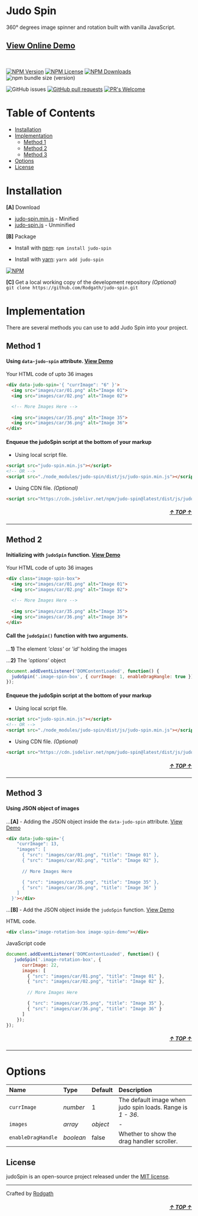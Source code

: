 <div id="top"></div>

# Judo Spin

360° degrees image spinner and rotation built with vanilla JavaScript. 

## [View Online Demo](https://rodgath.github.io/judo-spin/demo/)

<br>

[![NPM Version](https://img.shields.io/npm/v/judo-spin.svg?color=00BAB8)]()
[![NPM License](https://img.shields.io/npm/l/all-contributors.svg?color=00a7a6)](https://github.com/Rodgath/judo-spin/blob/master/LICENSE)
[![NPM Downloads](https://img.shields.io/npm/dw/judo-spin.svg?color=009593)]() 
![npm bundle size (version)](https://img.shields.io/bundlephobia/minzip/judo-spin/latest?color=008281)

![GitHub issues](https://img.shields.io/github/issues-raw/Rodgath/judo-spin?color=37bf4c)
[![GitHub pull requests](https://img.shields.io/github/issues-pr/Rodgath/judo-spin.svg?color=32ac44)]()
[![PR's Welcome](https://img.shields.io/badge/PRs-welcome-brightgreen.svg?color=278635)](http://makeapullrequest.com) 

# Table of Contents

- [Installation](#installation)
- [Implementation](#implementation)
  - [Method 1](#method-1)
  - [Method 2](#method-2)
  - [Method 3](#method-3)
- [Options](#options)
- [License](#license)

# Installation 

**[A]** Download 

+ [judo-spin.min.js](https://unpkg.com/judo-spin@latest/dist/js/judo-spin.min.js) - Minified
+ [judo-spin.js](https://unpkg.com/judo-spin@latest/dist/js/judo-spin.min.js) - Unminified

**[B]** Package

+ Install with [npm](https://www.npmjs.com/package/judo-spin): `npm install judo-spin` 
* Install with [yarn](https://yarnpkg.com/): `yarn add judo-spin`

[![NPM](https://nodei.co/npm/judo-spin.png?downloads=true)](https://www.npmjs.com/package/judo-spin) 

**[C]** Get a local working copy of the development repository _(Optional)_ <br />
`git clone https://github.com/Rodgath/judo-spin.git`


# Implementation
There are several methods you can use to add Judo Spin into your project.

## Method 1

#### Using `data-judo-spin` attribute. [View Demo](https://rodgath.github.io/judo-spin/demo/index2.html)
Your HTML code of upto 36 images
```html
<div data-judo-spin='{ "currImage": "6" }'>
  <img src="images/car/01.png" alt="Image 01">
  <img src="images/car/02.png" alt="Image 02">

  <!-- More Images Here -->
  
  <img src="images/car/35.png" alt="Image 35">
  <img src="images/car/36.png" alt="Image 36">
</div>
```

#### Enqueue the judoSpin script at the bottom of your markup
+ Using local script file.
```html
<script src="judo-spin.min.js"></script>
<!-- OR -->
<script src="./node_modules/judo-spin/dist/js/judo-spin.min.js"></script>
```
+ Using CDN file. _(Optional)_
```html
<script src="https://cdn.jsdelivr.net/npm/judo-spin@latest/dist/js/judo-spin.min.js"></script>
```

##### <div align="right"><a href="#top">&uarr; TOP &uarr;</a></div>

---
## Method 2

#### Initializing with `judoSpin` function. [View Demo](https://rodgath.github.io/judo-spin/demo/index.html)
Your HTML code of upto 36 images
```html
<div class="image-spin-box">
  <img src="images/car/01.png" alt="Image 01">
  <img src="images/car/02.png" alt="Image 02">

  <!-- More Images Here -->
  
  <img src="images/car/35.png" alt="Image 35">
  <img src="images/car/36.png" alt="Image 36">
</div>
```

#### Call the `judoSpin()` function with two arguments.
...**1)** The element _'class'_ or _'id'_ holding the images 

...**2)** The _'options'_ object
```javascript
document.addEventListener('DOMContentLoaded', function() {
  judoSpin('.image-spin-box', { currImage: 1, enableDragHangle: true });
});
```

#### Enqueue the judoSpin script at the bottom of your markup
+ Using local script file.
```html
<script src="judo-spin.min.js"></script>
<!-- OR -->
<script src="./node_modules/judo-spin/dist/js/judo-spin.min.js"></script>
```
+ Using CDN file. _(Optional)_
```html
<script src="https://cdn.jsdelivr.net/npm/judo-spin@latest/dist/js/judo-spin.min.js"></script>
```

##### <div align="right"><a href="#top">&uarr; TOP &uarr;</a></div>

---
## Method 3

#### Using JSON object of images
...**[A]** - Adding the JSON object inside the `data-judo-spin` attribute. [View Demo](https://rodgath.github.io/judo-spin/demo/index3.html)

```html
<div data-judo-spin='{ 
    "currImage": 13,
    "images": [
      { "src": "images/car/01.png", "title": "Image 01" },
      { "src": "images/car/02.png", "title": "Image 02" },
      
      // More Images Here

      { "src": "images/car/35.png", "title": "Image 35" },
      { "src": "images/car/36.png", "title": "Image 36" }
    ] 
  }'></div>
```

...**[B]** - Add the JSON object inside the `judoSpin` function. [View Demo](https://rodgath.github.io/judo-spin/demo/index4.html)

HTML code.
```html
<div class="image-rotation-box image-spin-demo"></div>
```
JavaScript code

```javascript
document.addEventListener('DOMContentLoaded', function() {
   judoSpin('.image-rotation-box', {
      currImage: 22, 
      images: [
        { "src": "images/car/01.png", "title": "Image 01" },
        { "src": "images/car/02.png", "title": "Image 02" },
        
        // More Images Here

        { "src": "images/car/35.png", "title": "Image 35" },
        { "src": "images/car/36.png", "title": "Image 36" }
      ]
    });
});
```
##### <div align="right"><a href="#top">&uarr; TOP &uarr;</a></div>

---
# Options 

Name | Type | Default | Description
:--- | :--- | :------ | :----------
`currImage` | _number_ | 1 | The default image when judo spin loads. Range is _1 - 36_.
`images` | _array_|_object_ | - | Array of images as JSON object or DOM images.
`enableDragHandle` | _boolean_ | false | Whether to show the drag handler scroller.

## License
judoSpin is an open-source project released under the [MIT license](http://www.opensource.org/licenses/mit-license.php).

---

Crafted by [Rodgath](https://twitter.com/Rodgath)
##### <div align="right"><a href="#top">&uarr; TOP &uarr;</a></div>
